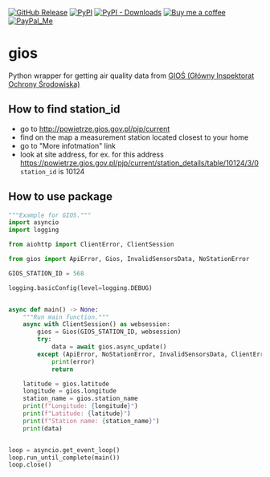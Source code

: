 [![GitHub Release][releases-shield]][releases]
[![PyPI][pypi-releases-shield]][pypi-releases]
[![PyPI - Downloads][pypi-downloads]][pypi-statistics]
[![Buy me a coffee][buy-me-a-coffee-shield]][buy-me-a-coffee]
[![PayPal_Me][paypal-me-shield]][paypal-me]

# gios
Python wrapper for getting air quality data from [GIOŚ (Główny Inspektorat Ochrony Środowiska)](http://www.gios.gov.pl/pl/stan-srodowiska/monitoring-jakosci-powietrza)

## How to find station_id
- go to http://powietrze.gios.gov.pl/pjp/current
- find on the map a measurement station located closest to your home
- go to "More infotmation" link
- look at site address, for ex. for this address https://powietrze.gios.gov.pl/pjp/current/station_details/table/10124/3/0 `station_id` is 10124

## How to use package
```python
"""Example for GIOS."""
import asyncio
import logging

from aiohttp import ClientError, ClientSession

from gios import ApiError, Gios, InvalidSensorsData, NoStationError

GIOS_STATION_ID = 568

logging.basicConfig(level=logging.DEBUG)


async def main() -> None:
    """Run main function."""
    async with ClientSession() as websession:
        gios = Gios(GIOS_STATION_ID, websession)
        try:
            data = await gios.async_update()
        except (ApiError, NoStationError, InvalidSensorsData, ClientError) as error:
            print(error)
            return

    latitude = gios.latitude
    longitude = gios.longitude
    station_name = gios.station_name
    print(f"Longitude: {longitude}")
    print(f"Latitude: {latitude}")
    print(f"Station name: {station_name}")
    print(data)


loop = asyncio.get_event_loop()
loop.run_until_complete(main())
loop.close()
```
[releases]: https://github.com/bieniu/gios/releases
[releases-shield]: https://img.shields.io/github/release/bieniu/gios.svg?style=popout
[pypi-releases]: https://pypi.org/project/gios/
[pypi-statistics]: https://pepy.tech/project/gios
[pypi-releases-shield]: https://img.shields.io/pypi/v/gios
[pypi-downloads]: https://pepy.tech/badge/gios/month
[buy-me-a-coffee-shield]: https://img.shields.io/static/v1.svg?label=%20&message=Buy%20me%20a%20coffee&color=6f4e37&logo=buy%20me%20a%20coffee&logoColor=white
[buy-me-a-coffee]: https://www.buymeacoffee.com/QnLdxeaqO
[paypal-me-shield]: https://img.shields.io/static/v1.svg?label=%20&message=PayPal.Me&logo=paypal
[paypal-me]: https://www.paypal.me/bieniu79
